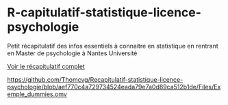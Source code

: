 # R-capitulatif-statistique-licence-psychologie
Petit récapitulatif des infos essentiels à connaitre en statistique en rentrant en Master de psychologie à Nantes Université

[Voir le récapitulatif complet](Récap%20minimum%20stats.md)

https://github.com/Thomcvg/Recapitulatif-statistique-licence-psychologie/blob/aef770c4a729734524eada79e7a0d89ca512b1de/Files/Exemple_dummies.omv
